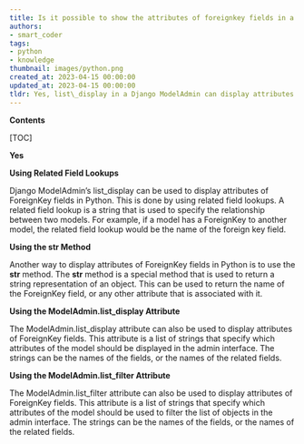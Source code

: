 ```yaml
---
title: Is it possible to show the attributes of foreignkey fields in a django modeladmin's list_display?
authors:
- smart_coder
tags:
- python
- knowledge
thumbnail: images/python.png
created_at: 2023-04-15 00:00:00
updated_at: 2023-04-15 00:00:00
tldr: Yes, list\_display in a Django ModelAdmin can display attributes of ForeignKey fields.
---
```


**Contents**

[TOC]

**Yes**

**Using Related Field Lookups**

Django ModelAdmin’s list_display can be used to display attributes of ForeignKey fields in Python. This is done by using related field lookups. A related field lookup is a string that is used to specify the relationship between two models. For example, if a model has a ForeignKey to another model, the related field lookup would be the name of the foreign key field.

**Using the __str__ Method**

Another way to display attributes of ForeignKey fields in Python is to use the __str__ method. The __str__ method is a special method that is used to return a string representation of an object. This can be used to return the name of the ForeignKey field, or any other attribute that is associated with it.

**Using the ModelAdmin.list_display Attribute**

The ModelAdmin.list_display attribute can also be used to display attributes of ForeignKey fields. This attribute is a list of strings that specify which attributes of the model should be displayed in the admin interface. The strings can be the names of the fields, or the names of the related fields.

**Using the ModelAdmin.list_filter Attribute**

The ModelAdmin.list_filter attribute can also be used to display attributes of ForeignKey fields. This attribute is a list of strings that specify which attributes of the model should be used to filter the list of objects in the admin interface. The strings can be the names of the fields, or the names of the related fields.

